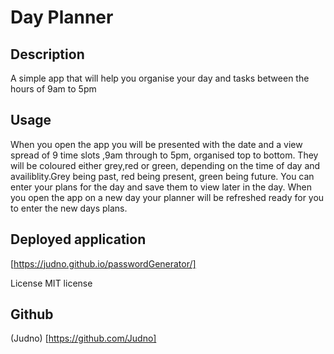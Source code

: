 # Day Planner

## Description

A simple app that will help you organise your day and tasks between the hours of 9am to 5pm

## Usage

When you open the app you will be presented with the date and a view spread of 9 time slots ,9am through to 5pm, organised top to bottom. They will be coloured either grey,red or green, depending on the time of day and availiblity.Grey being past, red being present, green being future. You can enter your plans for the day and save them to view later in the day. When you open the app on a new day your planner will be refreshed ready for you to enter the new days plans.

## Deployed application

[https://judno.github.io/passwordGenerator/]

License
MIT license

## Github

(Judno) [https://github.com/Judno]
